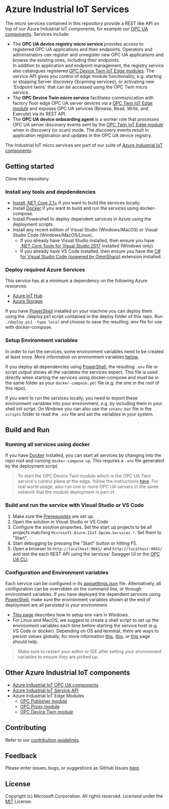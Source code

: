 # Azure Industrial IoT Services

The micro services contained in this repository provide a REST like API on top of our Azure Industrial IoT components, for example our [OPC UA components](https://github.com/Azure/azure-iiot-opc-ua).  Services include:

* The **OPC UA device registry micro service** provides access to registered OPC UA applications and their endpoints.  Operators and administrators can register and unregister new OPC UA applications and browse the existing ones, including their endpoints.  
  In addition to application and endpoint management, the registry service also catalogues registered [OPC Device Twin IoT Edge modules](https://github.com/Azure/azure-iiot-opc-twin-module).  The service API gives you control of edge module functionality, e.g. starting or stopping Server discovery (Scanning services), or activating new 'Endpoint twins' that can be accessed using the OPC Twin micro service.
* The **OPC Device Twin micro service** facilitates communication with factory floor edge OPC UA server devices via a [OPC Twin IoT Edge module](https://github.com/Azure/azure-iiot-opc-twin-module) and exposes OPC UA services (Browse, Read, Write, and Execute) via its REST API.  
* The **OPC UA device onboarding agent** is a worker role that processes OPC UA server discovery events sent by the [OPC Twin IoT Edge module](https://github.com/Azure/azure-iiot-opc-twin-module) when in discovery (or scan) mode.  The discovery events result in application registration and updates in the OPC UA device registry.

The Industrial IoT micro services are part of our suite of [Azure Industrial IoT components](#Other-Azure-Industrial-IoT-components).

## Getting started

Clone this repository.

### Install any tools and depdendencies

* [Install .NET Core 2.1+][dotnet-install] if you want to build the services locally.
* Install [Docker][docker-url] if you want to build and run the services using docker-compose.
* Install Powershell to deploy dependent services in Azure using the deployment scripts.
* Install any recent edition of Visual Studio (Windows/MacOS) or Visual Studio Code (Windows/MacOS/Linux).
   * If you already have Visual Studio installed, then ensure you have [.NET Core Tools for Visual Studio 2017][dotnetcore-tools-url] installed (Windows only).
   * If you already have VS Code installed, then ensure you have the [C# for Visual Studio Code (powered by OmniSharp)][omnisharp-url] extension installed. 

### Deploy required Azure Services

This service has at a minimum a dependency on the following Azure resources:

* [Azure IoT Hub][iothub-docs-url]
* [Azure Storage][storage-docs-url]

If you have [PowerShell](#Install-any-tools-and-depdendencies) installed on your machine you can deploy them using the ./deploy.ps1 script contained in the deploy folder of this repo.  Run `./deploy.ps1 -type local` and choose to save the resulting .env file for use with docker-compose.

### Setup Environment variables

In order to run the services, some environment variables need to be created at least once. More information on environment variables [below](#Configuration-And-Environment-Variables).  

If you deploy all dependencies using [PowerShell](#Deploy-required-Azure-Services), the resulting `.env` file or script output shows all the variables the services expect.  This file is used directly when starting the services using docker-compose and must be in the same folder as your `docker-compose.yml` file (e.g. the one in the root of this repo).

If you want to run the services locally, you need to export these environment variables into your environment, e.g. by including them in your shell init script.  On Wndows you can also use the `setenv.bat` file in the `scripts` folder to read the `.env` file and set the variables in your system.

## Build and Run

### Running all services using docker

If you have [Docker](#Install-any-tools-and-depdendencies) installed, you can start all services by changing into the repo root and running `docker-compose up`.  This requires a `.env` file generated by the deployment script.

> To start the OPC Device Twin module which is the OPC UA Twin service's control plane at the edge, follow the instructions [here](https://github.com/Azure/azure-iiot-opc-twin-module). For real world usage, also run one or more OPC UA servers in the same network that the module deployment is part of.

### Build and run the service with Visual Studio or VS Code

1. Make sure the [Prerequisites](#Install-any-tools-and-depdendencies) are set up.
1. Open the solution in Visual Studio or VS Code
1. Configure the solution properties.  Set the start up projects to be all projects matching `Microsoft.Azure.IIoT.OpcUa.Services.*`.  Set them to "Start".
1. Start debugging by pressing the "Start" button or hitting F5.
1. Open a browser to `http://localhost:9041/` and `http://localhost:9042/` and test the each REST API using the services' Swagger UI or the [OPC UA CLI](https://github.com/Azure/azure-iiot-services-api).

### Configuration and Environment variables

Each service can be configured in its [appsettings.json](src/appsettings.json) file.  Alternatively, all configuration can be overridden on the command line, or through environment variables.  If you have deployed the dependent services using [PowerShell](#Install-any-tools-and-depdendencies), make sure the environment variables shown at the end of deployment are all persisted in your environment.

* [This page][windows-envvars-howto-url] describes how to setup env vars in Windows.
* For Linux and MacOS, we suggest to create a shell script to set up the environment variables each time before starting the service host (e.g. VS Code or docker). Depending on OS and terminal, there are ways to persist values globally, for more information [this](https://stackoverflow.com/questions/13046624/how-to-permanently-export-a-variable-in-linux), [this](https://help.ubuntu.com/community/EnvironmentVariables), or [this](https://stackoverflow.com/questions/135688/setting-environment-variables-in-os-x) page should help.

> Make sure to restart your editor or IDE after setting your environment variables to ensure they are picked up.

## Other Azure Industrial IoT components

* [Azure Industrial IoT OPC UA components](https://github.com/Azure/azure-iiot-opc-ua)
* [Azure Industrial IoT Service API](https://github.com/Azure/azure-iiot-services-api)
* Azure Industrial IoT Edge Modules
  * [OPC Publisher module](https://github.com/Azure/iot-edge-opc-publisher)
  * [OPC Proxy module](https://github.com/Azure/iot-edge-opc-proxy)
  * [OPC Device Twin module](https://github.com/Azure/azure-iiot-opc-twin-module)

## Contributing

Refer to our [contribution guidelines](CONTRIBUTING.md).

## Feedback

Please enter issues, bugs, or suggestions as GitHub Issues [here](https://github.com/Azure/azure-iiot-services/issues).

## License

Copyright (c) Microsoft Corporation. All rights reserved.
Licensed under the [MIT](LICENSE) License.

[run-with-docker-url]: https://docs.microsoft.com/azure/iot-suite/iot-suite-remote-monitoring-deploy-local#run-the-microservices-in-docker
[rm-arch-url]: https://docs.microsoft.com/azure/iot-suite/iot-suite-remote-monitoring-sample-walkthrough
[postman-url]: https://www.getpostman.com
[iotedge-url]: https://github.com/Azure/iotedge
[iothub-docs-url]: https://docs.microsoft.com/azure/iot-hub/
[storage-docs-url]: https://docs.microsoft.com/en-us/azure/storage/
[docker-url]: https://www.docker.com/
[dotnet-install]: https://www.microsoft.com/net/learn/get-started
[vs-install-url]: https://www.visualstudio.com/downloads
[dotnetcore-tools-url]: https://www.microsoft.com/net/core#windowsvs2017
[omnisharp-url]: https://github.com/OmniSharp/omnisharp-vscode
[windows-envvars-howto-url]: https://superuser.com/questions/949560/how-do-i-set-system-environment-variables-in-windows-10
[iothub-connstring-blog]: https://blogs.msdn.microsoft.com/iotdev/2017/05/09/understand-different-connection-strings-in-azure-iot-hub/
[deploy-rm]: https://docs.microsoft.com/azure/iot-suite/iot-suite-remote-monitoring-deploy
[deploy-local]: https://docs.microsoft.com/azure/iot-suite/iot-suite-remote-monitoring-deploy-local#deploy-the-azure-services
[disable-auth]: https://github.com/Azure/azure-iot-pcs-remote-monitoring-dotnet/wiki/Developer-Reference-Guide#disable-authentication
